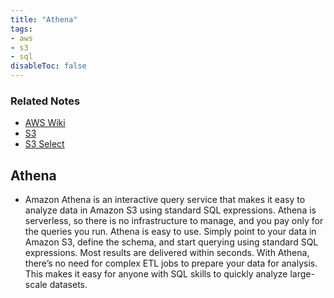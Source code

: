 ```yaml
---
title: "Athena"
tags:
- aws
- s3
- sql
disableToc: false
---
```


### Related Notes
- [AWS Wiki](/notes/aws/aws-wiki.md)
- [S3](/notes/aws/s3/s3.md)
- [S3 Select](/notes/aws/s3/s3-select.md)

## **Athena** 
- Amazon Athena is an interactive query service that makes it easy to analyze data in Amazon S3 using standard SQL expressions. Athena is serverless, so there is no infrastructure to manage, and you pay only for the queries you run. Athena is easy to use. Simply point to your data in Amazon S3, define the schema, and start querying using standard SQL expressions. Most results are delivered within seconds. With Athena, there’s no need for complex ETL jobs to prepare your data for analysis. This makes it easy for anyone with SQL skills to quickly analyze large-scale datasets.